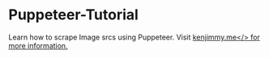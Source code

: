 # Puppeteer-Tutorial
Learn how to scrape Image srcs using Puppeteer. Visit <a href="https://kenjimmy.me/shelf/web-scraping-using-puppeteer" target="_blank">kenjimmy.me</> for more information.
